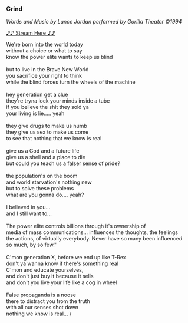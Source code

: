### Grind

_Words and Music by Lance Jordan performed by Gorilla Theater ©1994_

[♪♪ Stream Here ♪♪](https://www.reverbnation.com/gorillatheater/song/32426663-blind)

We're born into the world today \
without a choice or what to say \
know the power elite wants to keep us blind \
 \
but to live in the Brave New World \
you sacrifice your right to think \
while the blind forces turn the wheels of the machine \
 \
hey generation get a clue \
they're tryna lock your minds inside a tube \
if you believe the shit they sold ya \
your living is lie..... yeah \
 \
they give drugs to make us numb \
they give us sex to make us come \
to see that nothing that we know is real \
 \
give us a God and a future life \
give us a shell and a place to die \
but could you teach us a falser sense of pride? \
 \
the population's on the boom \
and world starvation's nothing new \
but to solve these problems \
what are you gonna do....  yeah? \
 \
I believed in you... \
and I still want to... \
 \
The power elite controls billions through it's ownership of \
media of mass communications... influences the thoughts, the feelings \
the actions, of virtually everybody.  Never have so many been influenced \
so much, by so few." \
 \
C'mon generation X, before we end up like T-Rex \
don't ya wanna know if there's something real \
C'mon and educate yourselves, \
and don't just buy it because it sells \
and don't you live your life like a cog in wheel \
 \
False propaganda is a noose \
there to distract you from the truth \
with all our senses shot down \
nothing we know is real... \
